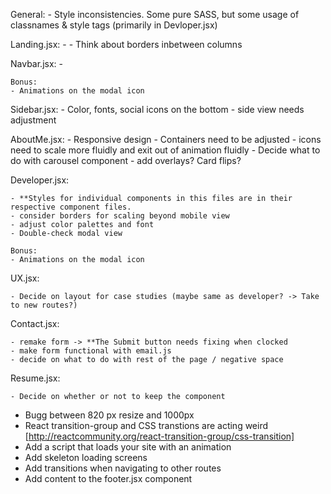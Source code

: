 <!-- General Notes on Project: -->

General:
    - Style inconsistencies.  Some pure SASS, but some usage of classnames & style tags (primarily in Devloper.jsx)

Landing.jsx:
    - <!-- TODO: Double check the responsive design -->
    - Think about borders inbetween columns

Navbar.jsx:
    - <!-- TODO:  -->

    Bonus:
    - Animations on the modal icon

Sidebar.jsx:
    - <!-- TODO: --> Color, fonts, social icons on the bottom
    - side view needs adjustment

AboutMe.jsx:
    <!-- TODO: -->
    - Responsive design
    - Containers need to be adjusted
    - icons need to scale more fluidly and exit out of animation fluidly
    - Decide what to do with carousel component - add overlays? Card flips?

Developer.jsx: <!-- TODO: -->

    - **Styles for individual components in this files are in their respective component files.
    - consider borders for scaling beyond mobile view
    - adjust color palettes and font
    - Double-check modal view

    Bonus:
    - Animations on the modal icon

UX.jsx: <!-- TODO: -->

    - Decide on layout for case studies (maybe same as developer? -> Take to new routes?)

Contact.jsx: <!-- TODO: -->

    - remake form -> **The Submit button needs fixing when clocked
    - make form functional with email.js
    - decide on what to do with rest of the page / negative space

Resume.jsx: <!-- TODO: -->

    - Decide on whether or not to keep the component

<!-- TODO: -->
- Bugg between 820 px resize and 1000px
- React transition-group and CSS transtions are acting weird [http://reactcommunity.org/react-transition-group/css-transition]
- Add a script that loads your site with an animation
- Add skeleton loading screens
- Add transitions when navigating to other routes
- Add content to the footer.jsx component

